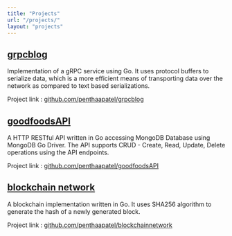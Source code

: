 ```yaml
---
title: "Projects"
url: "/projects/"
layout: "projects"
---
```


## [grpcblog](https://github.com/penthaapatel/grpcblog)
Implementation of a gRPC service using Go.
It uses protocol buffers to serialize data, which is a more efficient means of transporting data over the network as compared to text based serializations.

Project link : [github.com/penthaapatel/grpcblog](https://github.com/penthaapatel/grpcblog)

## [goodfoodsAPI](https://github.com/penthaapatel/goodfoodsAPI)
A HTTP RESTful API written in Go accessing MongoDB Database using MongoDB Go Driver. The API supports CRUD - Create, Read, Update, Delete operations using the API endpoints.

Project link : [github.com/penthaapatel/goodfoodsAPI](https://github.com/penthaapatel/goodfoodsAPI)

## [blockchain network](https://github.com/penthaapatel/blockchainnetwork)
A blockchain implementation written in Go. It uses SHA256 algorithm to generate the hash of a newly generated block.

Project link : [github.com/penthaapatel/blockchainnetwork](https://github.com/penthaapatel/blockchainnetwork)